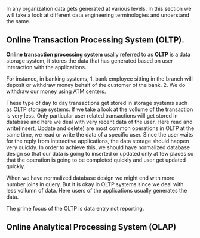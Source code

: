 In any organization data gets generated at various levels. In this section we will take a look at different data engineering terminologies and understand the same.

## Online Transaction Processing System (OLTP).
  **Online transaction processing system** usally referred to as **OLTP** is a data storage system, it stores the data that has generated based on user interaction with the applications. 
  
  For instance, 
    in banking systems, 
      1. bank employee sitting in the branch will deposit or withdraw money behalf of the customer of the bank. 
      2. We do withdraw our money using ATM centers.
      
These type of day to day transactions get stored in storage systems such as OLTP storage systems. If we take a look at the vollume of the transaction is very less. Only particular user related
transactions will get stored in database and here we deal with very recent data of the user. Here read and write(Insert, Update and delete) are most common operations in OLTP at the same time, we read or write the data of a specific user.
Since the user waits for the reply from interactive applications, the data storage should happen very quickly. In order to achieve this, we should have normalized database design so that our data is going to inserted or updated only at few places so that the operation is going to be completed quickly and user get updated quickly.
  
When we have normalized database design we might end with more number joins in query. But it is okay in OLTP systems since we deal with less vollumn of data. Here users of the applications usually generates the data.

The prime focus of the OLTP is data entry not reporting.

## Online Analytical Processing System (OLAP)
